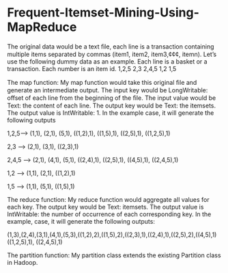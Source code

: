 Frequent-Itemset-Mining-Using-MapReduce
=======================================

The original data would be a text ﬁle, each line is a transaction containing multiple items
separated by commas (item1, item2, item3,¢¢¢, itemn). Let’s use the following dummy data as
an example. Each line is a basket or a transaction. Each number is an item id.
1,2,5
2,3
2,4,5
1,2
1,5

The map function:
My map function would take this original ﬁle and generate an intermediate output. The
input key would be LongWritable: offset of each line from the beginning of the ﬁle. The input
value would be Text: the content of each line. The output key would be Text: the itemsets.
The output value is IntWritable: 1. In the example case, it will generate the following outputs

1,2,5--> (1,1), (2,1), (5,1), ((1,2),1), ((1,5),1), ((2,5),1), ((1,2,5),1)

2,3 --> (2,1), (3,1), ((2,3),1)

2,4,5 --> (2,1), (4,1), (5,1), ((2,4),1), ((2,5),1), ((4,5),1), ((2,4,5),1)

1,2 --> (1,1), (2,1), ((1,2),1)

1,5 --> (1,1), (5,1), ((1,5),1)

The reduce function:
My reduce function would aggregate all values for each key. The output key would be Text:
itemsets. The output value is IntWritable: the number of occurrence of each corresponding
key. In the example, case, it will generate the following outputs: 

(1,3),(2,4),(3,1),(4,1),(5,3),((1,2),2),((1,5),2),((2,3),1),((2,4),1),((2,5),2),((4,5),1)
((1,2,5),1), ((2,4,5),1)

The partition function:
My partition class extends the existing Partition class in Hadoop. 
